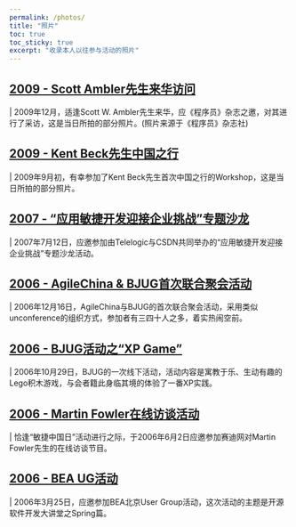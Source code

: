 ```yaml
---
permalink: /photos/
title: "照片"
toc: true
toc_sticky: true
excerpt: "收录本人以往参与活动的照片"
---
```


## [2009 - Scott Ambler先生来华访问](scott)

| 2009年12月，适逢Scott W. Ambler先生来华，应《程序员》杂志之邀，对其进行了采访，这是当日所拍的部分照片。(照片来源于《程序员》杂志社)

## [2009 - Kent Beck先生中国之行](kent)

| 2009年9月初，有幸参加了Kent Beck先生首次中国之行的Workshop，这是当日所拍的部分照片。

## [2007 - “应用敏捷开发迎接企业挑战”专题沙龙](telelogicagile)

| 2007年7月12日，应邀参加由Telelogic与CSDN共同举办的“应用敏捷开发迎接企业挑战”专题沙龙活动。

## [2006 - AgileChina & BJUG首次联合聚会活动](agilechina)

| 2006年12月16日，AgileChina与BJUG的首次联合聚会活动，采用类似unconference的组织方式，参加者有三四十人之多，着实热闹空前。

## [2006 - BJUG活动之“XP Game”](bjug)

| 2006年10月29日，BJUG的一次线下活动，活动内容是寓教于乐、生动有趣的Lego积木游戏，与会者籍此身临其境的体验了一番XP实践。

## [2006 - Martin Fowler在线访谈活动](martin)

| 恰逢“敏捷中国日”活动进行之际，于2006年6月2日应邀参加赛迪网对Martin Fowler先生的在线访谈节目。

## [2006 - BEA UG活动](beaug)

| 2006年3月25日，应邀参加BEA北京User Group活动，这次活动的主题是开源软件开发大讲堂之Spring篇。
